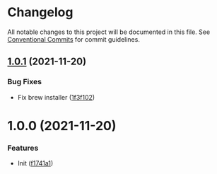 # Changelog

All notable changes to this project will be documented in this file. See
[Conventional Commits](https://conventionalcommits.org) for commit guidelines.

## [1.0.1](https://github.com/stenic/go-mail/compare/v1.0.0...v1.0.1) (2021-11-20)


### Bug Fixes

* Fix brew installer ([1f3f102](https://github.com/stenic/go-mail/commit/1f3f102de50dbbfe1d193b8825e83929f0f912d7))

# 1.0.0 (2021-11-20)


### Features

* Init ([f1741a1](https://github.com/stenic/go-mail/commit/f1741a1f11d8ef13b37b5813066dc85bd583f1e2))
